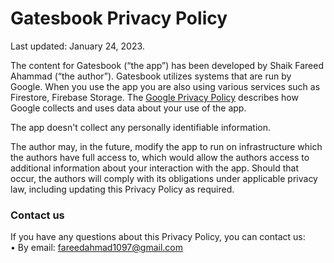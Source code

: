 # Gatesbook Privacy Policy

Last updated: January 24, 2023.

The content for Gatesbook (“the app”) has been developed by Shaik Fareed Ahammad (“the author”).
Gatesbook utilizes systems that are run by Google. When you use the app you are also using various services such as Firestore, Firebase Storage.
The [Google Privacy Policy](https://policies.google.com/privacy) describes how Google collects and uses data about your use of the app. 

The app doesn't collect any personally identifiable information.

The author may, in the future, modify the app to run on infrastructure which the authors have full access to, which would allow the authors access to additional information about your interaction with the app. Should that occur, the authors will comply with its obligations under applicable privacy law, including updating this Privacy Policy as required.



### Contact us
If you have any questions about this Privacy Policy, you can contact us:<br>
• By email: fareedahmad1097@gmail.com
